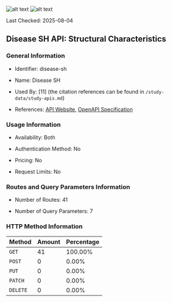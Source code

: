 ![alt text](https://img.shields.io/badge/OpenAPI_Specification-Valid-brightgreen.svg) ![alt text](https://img.shields.io/badge/Server_URL-Missing-orange.svg)

Last Checked: 2025-08-04

## Disease SH API: Structural Characteristics

### General Information

- Identifier: disease-sh

- Name: Disease SH

- Used By: [11] (the citation references can be found in `/study-data/study-apis.md`)

- References: [API Website](https://disease.sh), [OpenAPI Specification](https://disease.sh/apidocs/swagger_v3.json)

### Usage Information

- Availability: Both

- Authentication Method: No

- Pricing: No

- Request Limits: No

### Routes and Query Parameters Information

- Number of Routes: 41

- Number of Query Parameters: 7

### HTTP Method Information

| Method | Amount | Percentage |
|--------|--------|------------|
| `GET` | 41 | 100.00% |
| `POST` | 0 | 0.00% |
| `PUT` | 0 | 0.00% |
| `PATCH` | 0 | 0.00% |
| `DELETE` | 0 | 0.00% |
